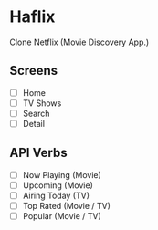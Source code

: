 # Haflix

Clone Netflix (Movie Discovery App.)

## Screens

- [ ] Home
- [ ] TV Shows
- [ ] Search
- [ ] Detail

## API Verbs

- [ ] Now Playing (Movie)
- [ ] Upcoming (Movie)
- [ ] Airing Today (TV)
- [ ] Top Rated (Movie / TV)
- [ ] Popular (Movie / TV) 